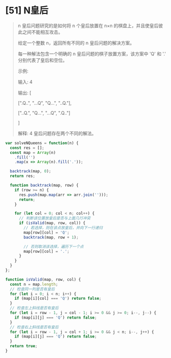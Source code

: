 # [51] N皇后

> n 皇后问题研究的是如何将 n 个皇后放置在 n×n 的棋盘上，并且使皇后彼此之间不能相互攻击。
>
> 给定一个整数 n，返回所有不同的 n 皇后问题的解决方案。
>
> 每一种解法包含一个明确的 n 皇后问题的棋子放置方案，该方案中 'Q' 和 '.' 分别代表了皇后和空位。
>
> 示例:
>
> 输入: 4
>
> 输出: [
>
> ⁠[".Q..", "...Q", "Q...", "..Q."],
>
> ⁠["..Q.", "Q...", "...Q", ".Q.."]
>
> ]
>
> 解释: 4 皇后问题存在两个不同的解法。

```js
var solveNQueens = function(n) {
  const res = [];
  const map = Array(n)
    .fill('')
    .map(x => Array(n).fill('.'));

  backtrack(map, 0);
  return res;

  function backtrack(map, row) {
    if (row >= n) {
      res.push(map.map(arr => arr.join('')));
      return;
    }

    for (let col = 0; col < n; col++) {
      // 判断该位置放皇后是否与上面几行冲突
      if (isValid(map, row, col)) {
        // 若选择，则在该点放皇后，并向下一行递归
        map[row][col] = 'Q';
        backtrack(map, row + 1);

        // 否则取消该选择，遍历下一个点
        map[row][col] = '.';
      }
    }
  }
};

function isValid(map, row, col) {
  const n = map.length;
  // 检查同一列是否有皇后
  for (let i = 0; i < n; i++) {
    if (map[i][col] === 'Q') return false;
  }
  // 检查左上斜线是否有皇后
  for (let i = row - 1, j = col - 1; i >= 0 && j >= 0; i--, j--) {
    if (map[i][j] === 'Q') return false;
  }
  // 检查右上斜线是否有皇后
  for (let i = row - 1, j = col + 1; i >= 0 && j < n; i--, j++) {
    if (map[i][j] === 'Q') return false;
  }
  return true;
}
```
